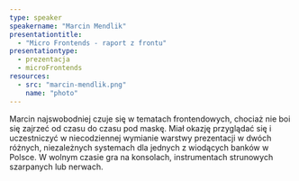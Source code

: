 ```yaml
---
type: speaker
speakername: "Marcin Mendlik"
presentationtitle:
  - "Micro Frontends - raport z frontu"
presentationtype: 
  - prezentacja
  - microFrontends
resources:
  - src: "marcin-mendlik.png"
    name: "photo"
---
```

Marcin najswobodniej czuje się w tematach frontendowych, chociaż nie boi się zajrzeć od czasu do czasu pod maskę. Miał okazję przyglądać się i uczestniczyć w niecodziennej wymianie warstwy prezentacji w dwóch różnych, niezależnych systemach dla jednych z wiodących banków w Polsce. W wolnym czasie gra na konsolach, instrumentach strunowych szarpanych lub nerwach.
